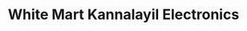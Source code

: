 ---
title: "White Mart Kannalayil Electronics"
url: /peravoor/white-mart-kannalayil-electronics/
shop: mall
---